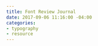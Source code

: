 ```yaml
---
title: Font Review Journal
date: 2017-09-06 11:16:00 -04:00
categories:
- typography
- resource
---
```


